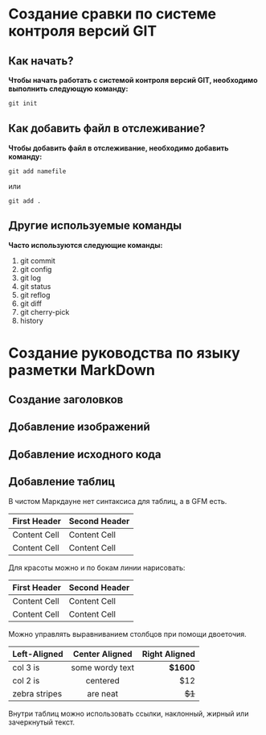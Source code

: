 # Создание сравки по системе контроля версий GIT

## Как начать?
**Чтобы начать работать с системой контроля версий GIT, необходимо выполнить следующую команду:**
```cs
git init
```
## Как добавить файл в отслеживание?
**Чтобы добавить файл в отслеживание, необходимо добавить команду:**
```
git add namefile
```
или
```
git add .
```
## Другие используемые команды
**Часто используются следующие команды:**
1. git commit
2. git config
3. git log
4. git status
5. git reflog
6. git diff
7. git cherry-pick
8. history

# Создание руководства по языку разметки MarkDown

## Создание заголовков


## Добавление изображений


## Добавление исходного кода


## Добавление таблиц

В чистом Маркдауне нет синтаксиса для таблиц, а в GFM есть.

First Header  | Second Header
------------- | -------------
Content Cell  | Content Cell
Content Cell  | Content Cell

Для красоты можно и по бокам линии нарисовать:

| First Header  | Second Header |
| ------------- | ------------- |
| Content Cell  | Content Cell  |
| Content Cell  | Content Cell  |

Можно управлять выравниванием столбцов при помощи двоеточия.

| Left-Aligned  | Center Aligned  | Right Aligned |
|:------------- |:---------------:| -------------:|
| col 3 is      | some wordy text |     **$1600** |
| col 2 is      | centered        |         $12   |
| zebra stripes | are neat        |        ~~$1~~ |

Внутри таблиц можно использовать ссылки, наклонный, жирный или зачеркнутый текст.
